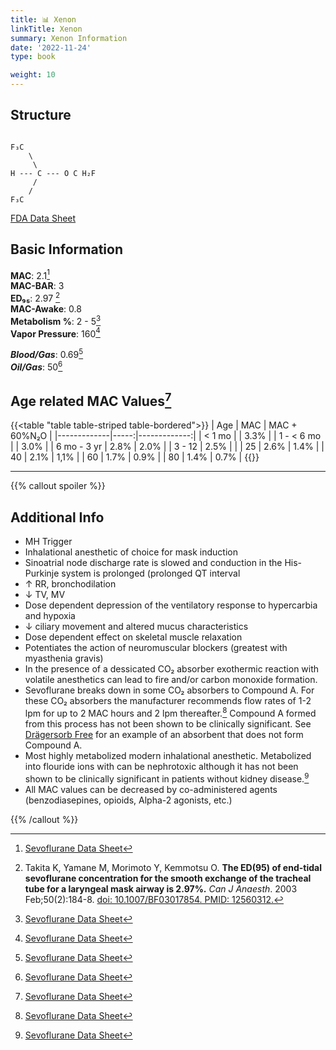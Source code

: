 ```yaml
---
title: 📊 Xenon
linkTitle: Xenon
summary: Xenon Information
date: '2022-11-24'
type: book

weight: 10
---
```




## Structure

```goat

F₃C
    \
     \
H --- C --- O C H₂F                          
     /
    / 
F₃C 

```

    
[FDA Data Sheet](https://www.accessdata.fda.gov/drugsatfda_docs/label/2006/020478s016lbl.pdf)

## Basic Information

**MAC**: 2.1[^1]  
**MAC-BAR**: 3  
**ED₉₅**: 2.97 [^2]  
**MAC-Awake**: 0.8  
**Metabolism %**: 2 - 5[^1]  
**Vapor Pressure**: 160[^1]  

***Blood/Gas***: 0.69[^1]  
***Oil/Gas***: 50[^1]

## Age related MAC Values[^1]
{{<table "table table-striped table-bordered">}}
| Age         | MAC  | MAC + 60%N₂O |
|-------------|-----:|-------------:|
| < 1 mo      |      |        3.3%  |
| 1 - < 6 mo  |      |        3.0%  |
| 6 mo - 3 yr | 2.8% |        2.0%  |
| 3 - 12      | 2.5% |              |
| 25          | 2.6% |        1.4%  |
| 40          | 2.1% |        1,1%  |
| 60          | 1.7% |        0.9%  |
| 80          | 1.4% |        0.7%  |
{{</table>}}  

---
  
{{% callout spoiler %}}
## Additional Info


 - MH Trigger
 - Inhalational anesthetic of choice for mask induction
 - Sinoatrial node discharge rate is slowed and conduction in the His-Purkinje system is prolonged (prolonged QT interval
 - ↑ RR, bronchodilation
 - ↓ TV, MV
 - Dose dependent depression of the ventilatory response to hypercarbia and hypoxia
 - ↓ ciliary movement and altered mucus characteristics
 - Dose dependent effect on skeletal muscle relaxation
 - Potentiates the action of neuromuscular blockers (greatest with myasthenia gravis)
 - In the presence of a dessicated CO₂ absorber exothermic reaction with volatile anesthetics can lead to fire and/or carbon monoxide formation.
 - Sevoflurane breaks down in some CO₂ absorbers to Compound A.  For these CO₂ absorbers the manufacturer recommends flow rates of 1-2 lpm for up to 2 MAC hours and 2 lpm thereafter.[^1]  Compound A formed from this process has not been shown to be clinically significant.  See [Drägersorb Free](https://www.draeger.com/en_uk/Products/Draegersorb-Free) for an example of an absorbent that does not form Compound A.
 - Most highly metabolized modern inhalational anesthetic.  Metabolized into flouride ions with can be nephrotoxic although it has not been shown to be clinically significant in patients without kidney disease.[^1]
 - All MAC values can be decreased by co-administered agents (benzodiasepines, opioids, Alpha-2 agonists, etc.)

{{% /callout %}}

[^1]: [Sevoflurane Data Sheet](https://www.accessdata.fda.gov/drugsatfda_docs/label/2006/020478s016lbl.pdf)
[^2]: Takita K, Yamane M, Morimoto Y, Kemmotsu O. **The ED(95) of end-tidal sevoflurane concentration for the smooth exchange of the tracheal tube for a laryngeal mask airway is 2.97%.** *Can J Anaesth*. 2003 Feb;50(2):184-8. [doi: 10.1007/BF03017854. PMID: 12560312.](https://pubmed.ncbi.nlm.nih.gov/12560312/)

[^1]: Law LS, Lo EA, Gan TJ. Xenon Anesthesia: A Systematic Review and Meta-Analysis of Randomized Controlled Trials. Anesth Analg. 2016 Mar;122(3):678-697. doi: 10.1213/ANE.0000000000000914. PMID: 26273750.